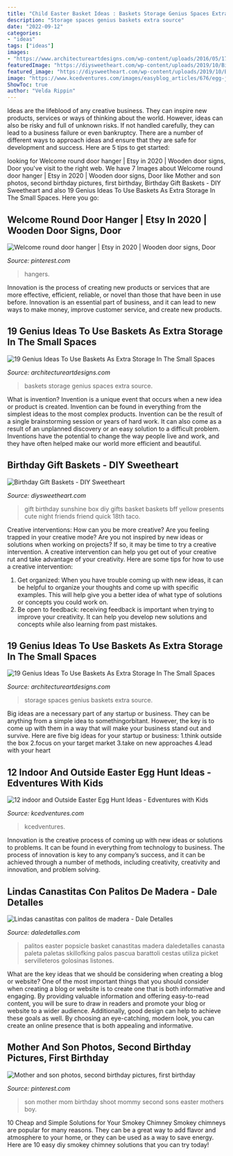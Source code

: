 ```yaml
---
title: "Child Easter Basket Ideas : Baskets Storage Genius Spaces Extra Source"
description: "Storage spaces genius baskets extra source"
date: "2022-09-12"
categories:
- "ideas"
tags: ["ideas"]
images:
- "https://www.architectureartdesigns.com/wp-content/uploads/2016/05/17-1.jpg"
featuredImage: "https://diysweetheart.com/wp-content/uploads/2019/10/Birthday-gift-sunshine-box.jpg"
featured_image: "https://diysweetheart.com/wp-content/uploads/2019/10/Birthday-gift-sunshine-box.jpg"
image: "https://www.kcedventures.com/images/easyblog_articles/676/egg-jar.jpg"
ShowToc: true
author: "Velda Rippin"
---
```



Ideas are the lifeblood of any creative business. They can inspire new products, services or ways of thinking about the world. However, ideas can also be risky and full of unknown risks. If not handled carefully, they can lead to a business failure or even bankruptcy. There are a number of different ways to approach ideas and ensure that they are safe for development and success. Here are 5 tips to get started:

	

		
looking for Welcome round door hanger | Etsy in 2020 | Wooden door signs, Door you've visit to the right web. We have 7 Images about Welcome round door hanger | Etsy in 2020 | Wooden door signs, Door like Mother and son photos, second birthday pictures, first birthday, Birthday Gift Baskets - DIY Sweetheart and also 19 Genius Ideas To Use Baskets As Extra Storage In The Small Spaces. Here you go:
		
    
## Welcome Round Door Hanger | Etsy In 2020 | Wooden Door Signs, Door

<img loading=lazy src="https://i.pinimg.com/originals/65/69/85/65698536deeb367069ca37163fef5d0c.jpg" onerror="this.onerror=null;this.src='https://tse2.mm.bing.net/th?id=OIP.1VWXmz56_DpMuiEOc8lCjgHaL8&amp;pid=15.1';" alt="Welcome round door hanger | Etsy in 2020 | Wooden door signs, Door">

_Source: pinterest.com_

>hangers. 

	

Innovation is the process of creating new products or services that are more effective, efficient, reliable, or novel than those that have been in use before. Innovation is an essential part of business, and it can lead to new ways to make money, improve customer service, and create new products.

    
## 19 Genius Ideas To Use Baskets As Extra Storage In The Small Spaces

<img loading=lazy src="https://www.architectureartdesigns.com/wp-content/uploads/2016/05/17-1.jpg" onerror="this.onerror=null;this.src='https://tse2.mm.bing.net/th?id=OIP.hwLmvN_Cxeovq465Y1ILnQHaJ4&amp;pid=15.1';" alt="19 Genius Ideas To Use Baskets As Extra Storage In The Small Spaces">

_Source: architectureartdesigns.com_

>baskets storage genius spaces extra source. 

	

What is invention?
Invention is a unique event that occurs when a new idea or product is created. Invention can be found in everything from the simplest ideas to the most complex products. Invention can be the result of a single brainstorming session or years of hard work. It can also come as a result of an unplanned discovery or an easy solution to a difficult problem. Inventions have the potential to change the way people live and work, and they have often helped make our world more efficient and beautiful.

    
## Birthday Gift Baskets - DIY Sweetheart

<img loading=lazy src="https://diysweetheart.com/wp-content/uploads/2019/10/Birthday-gift-sunshine-box.jpg" onerror="this.onerror=null;this.src='https://tse2.mm.bing.net/th?id=OIP.dZ2slKfbe75nAfIQ8SqQiwHaJ4&amp;pid=15.1';" alt="Birthday Gift Baskets - DIY Sweetheart">

_Source: diysweetheart.com_

>gift birthday sunshine box diy gifts basket baskets bff yellow presents cute night friends friend quick 18th taco. 

	

Creative interventions: How can you be more creative?
Are you feeling trapped in your creative mode? Are you not inspired by new ideas or solutions when working on projects? If so, it may be time to try a creative intervention. A creative intervention can help you get out of your creative rut and take advantage of your creativity. Here are some tips for how to use a creative intervention: 
1. Get organized: When you have trouble coming up with new ideas, it can be helpful to organize your thoughts and come up with specific examples. This will help give you a better idea of what type of solutions or concepts you could work on. 
2. Be open to feedback: receiving feedback is important when trying to improve your creativity. It can help you develop new solutions and concepts while also learning from past mistakes. 

    
## 19 Genius Ideas To Use Baskets As Extra Storage In The Small Spaces

<img loading=lazy src="http://www.architectureartdesigns.com/wp-content/uploads/2016/05/10.jpeg" onerror="this.onerror=null;this.src='https://tse4.mm.bing.net/th?id=OIP.GPVmhfjnTHl8lyUZC9joiAHaLH&amp;pid=15.1';" alt="19 Genius Ideas To Use Baskets As Extra Storage In The Small Spaces">

_Source: architectureartdesigns.com_

>storage spaces genius baskets extra source. 

	

Big ideas are a necessary part of any startup or business. They can be anything from a simple idea to somethingorbitant. However, the key is to come up with them in a way that will make your business stand out and survive. Here are five big ideas for your startup or business: 1.think outside the box 2.focus on your target market 3.take on new approaches 4.lead with your heart 
    
## 12 Indoor And Outside Easter Egg Hunt Ideas - Edventures With Kids

<img loading=lazy src="https://www.kcedventures.com/images/easyblog_articles/676/egg-jar.jpg" onerror="this.onerror=null;this.src='https://tse3.mm.bing.net/th?id=OIP.PebcHTWyTWWGYa1b6_ygdAHaJ3&amp;pid=15.1';" alt="12 indoor and Outside Easter Egg Hunt Ideas - Edventures with Kids">

_Source: kcedventures.com_

>kcedventures. 

	

Innovation is the creative process of coming up with new ideas or solutions to problems. It can be found in everything from technology to business. The process of innovation is key to any company’s success, and it can be achieved through a number of methods, including creativity, creativity and innovation, and problem solving.

    
## Lindas Canastitas Con Palitos De Madera - Dale Detalles

<img loading=lazy src="https://i1.wp.com/www.daledetalles.com/wp-content/uploads/2018/04/canasta-con-palitos-de-madera2-768x1024.jpg?resize=600%2C800" onerror="this.onerror=null;this.src='https://tse2.mm.bing.net/th?id=OIP.6ywAcOZo1ZxBZUGd42MOQwHaJ4&amp;pid=15.1';" alt="Lindas canastitas con palitos de madera - Dale Detalles">

_Source: daledetalles.com_

>palitos easter popsicle basket canastitas madera daledetalles canasta paleta paletas skillofking palos pascua barattoli cestas utiliza picket servilleteros golosinas listones. 

	

What are the key ideas that we should be considering when creating a blog or website?
One of the most important things that you should consider when creating a blog or website is to create one that is both informative and engaging. By providing valuable information and offering easy-to-read content, you will be sure to draw in readers and promote your blog or website to a wider audience. Additionally, good design can help to achieve these goals as well. By choosing an eye-catching, modern look, you can create an online presence that is both appealing and informative.

    
## Mother And Son Photos, Second Birthday Pictures, First Birthday

<img loading=lazy src="https://i.pinimg.com/736x/48/3a/7e/483a7e47b76d994cf6bc384d40582301--mothers-day-photo-shoot-sons-mother-and-son-photo-ideas.jpg" onerror="this.onerror=null;this.src='https://tse3.mm.bing.net/th?id=OIP.yeQsQv7VcHpX34mfLeLx0QHaLF&amp;pid=15.1';" alt="Mother and son photos, second birthday pictures, first birthday">

_Source: pinterest.com_

>son mother mom birthday shoot mommy second sons easter mothers boy. 

	

10 Cheap and Simple Solutions for Your Smokey Chimney
Smokey chimneys are popular for many reasons. They can be a great way to add flavor and atmosphere to your home, or they can be used as a way to save energy. Here are 10 easy diy smokey chimney solutions that you can try today!

